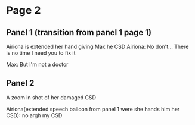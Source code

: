 # Page 2
## Panel 1  (transition from panel 1 page 1)
Airiona is extended her hand giving Max he CSD
Airiona: No don't... There is no time I need you to fix it
		
Max: But I'm not a doctor 

## Panel 2
A zoom in shot of her damaged CSD

Airiona(extended speech balloon from panel 1 were she hands him her CSD): no argh my CSD